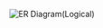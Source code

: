 ![ER Diagram(Logical)](https://user-images.githubusercontent.com/112930891/190885522-2849007e-d32f-45a1-b5ab-c3f7db54202c.png)
